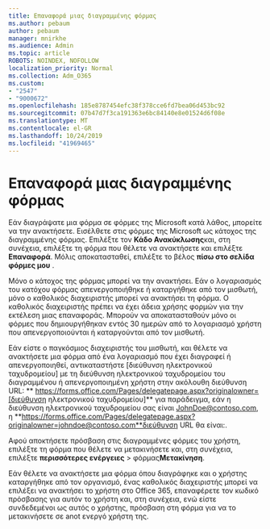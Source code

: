 ```yaml
---
title: Επαναφορά μιας διαγραμμένης φόρμας
ms.author: pebaum
author: pebaum
manager: mnirkhe
ms.audience: Admin
ms.topic: article
ROBOTS: NOINDEX, NOFOLLOW
localization_priority: Normal
ms.collection: Adm_O365
ms.custom:
- "2547"
- "9000672"
ms.openlocfilehash: 185e8787454efc38f378cce6fd7bea06d453bc92
ms.sourcegitcommit: 07b47d7f3ca191363e6bc84140e8e01524d6f08e
ms.translationtype: MT
ms.contentlocale: el-GR
ms.lasthandoff: 10/24/2019
ms.locfileid: "41969465"
---
```

# <a name="restore-a-deleted-form"></a>Επαναφορά μιας διαγραμμένης φόρμας

Εάν διαγράψατε μια φόρμα σε φόρμες της Microsoft κατά λάθος, μπορείτε να την ανακτήσετε. Εισέλθετε στις φόρμες της Microsoft ως κάτοχος της διαγραμμένης φόρμας. Επιλέξτε τον **Κάδο Ανακύκλωσης**και, στη συνέχεια, επιλέξτε τη φόρμα που θέλετε να ανακτήσετε και επιλέξτε **Επαναφορά**. Μόλις αποκατασταθεί, επιλέξτε το βέλος **πίσω στο σελίδα φόρμες μου** .

Μόνο ο κάτοχος της φόρμας μπορεί να την ανακτήσει. Εάν ο λογαριασμός του κατόχου φόρμας απενεργοποιήθηκε ή καταργήθηκε από τον μισθωτή, μόνο ο καθολικός διαχειριστής μπορεί να ανακτήσει τη φόρμα. Ο καθολικός διαχειριστής πρέπει να έχει άδεια χρήσης φορμών για την εκτέλεση μιας επαναφοράς. Μπορούν να αποκατασταθούν μόνο οι φόρμες που δημιουργήθηκαν εντός 30 ημερών από το λογαριασμό χρήστη που απενεργοποιούνται ή καταργούνται από τον μισθωτή.

Εάν είστε ο παγκόσμιος διαχειριστής του μισθωτή, και θέλετε να ανακτήσετε μια φόρμα από ένα λογαριασμό που έχει διαγραφεί ή απενεργοποιηθεί, αντικαταστήστε [διεύθυνση ηλεκτρονικού ταχυδρομείου] με τη διεύθυνση ηλεκτρονικού ταχυδρομείου του διαγραμμένου ή απενεργοποιημένη χρήστη στην ακόλουθη διεύθυνση URL: ** https://forms.office.com/Pages/delegatepage.aspx?originalowner=[διεύθυνση ηλεκτρονικού ταχυδρομείου]** για παράδειγμα, εάν η διεύθυνση ηλεκτρονικού ταχυδρομείου σας είναι JohnDoe@contoso.com, η **https://forms.office.com/Pages/delegatepage.aspx?originalowner=johndoe@contoso.com**διεύθυνση URL θα είναι:. 

Αφού αποκτήσετε πρόσβαση στις διαγραμμένες φόρμες του χρήστη, επιλέξτε τη φόρμα που θέλετε να μετακινήσετε και, στη συνέχεια, επιλέξτε **περισσότερες ενέργειες** > φόρμας**Μετακίνηση**.

Εάν θέλετε να ανακτήσετε μια φόρμα όπου διαγράφηκε και ο χρήστης καταργήθηκε από τον οργανισμό, ένας καθολικός διαχειριστής μπορεί να επιλέξει να ανακτήσει το χρήστη στο Office 365, επαναφέρετε τον κωδικό πρόσβασης για αυτόν το χρήστη και, στη συνέχεια, ενώ είστε συνδεδεμένοι ως αυτός ο χρήστης, πρόσβαση στη φόρμα για να το μετακινήσετε σε anot ενεργό χρήστη της. 